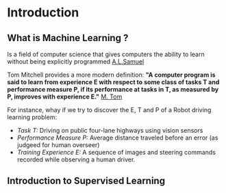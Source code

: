 # Introduction

## What is Machine Learning ?

Is a field of computer science that gives computers the ability to learn
without being explicitly programmed [A.L.Samuel](http://ieeexplore.ieee.org/document/5392560/)

Tom Mitchell provides a more modern definition: **"A computer program is said to
learn from experience E with respect to some class of tasks T and performance
measure P, if its performance at tasks in T, as measured by P, improves with 
experience E."** [M. Tom](http://www.cs.ubbcluj.ro/~gabis/ml/ml-books/McGrawHill%20-%20Machine%20Learning%20-Tom%20Mitchell.pdf)

For instance, whay if we try to discover the E, T and P of a Robot driving 
learning problem:

* *Task T:* Driving on public four-lane highways using vision sensors
* *Performance Measure P:* Average distance traveled before an error (as 
judgeed for human overseer)
* *Training Experience E:* A sequence of images and steering commands recorded
while observing a human driver.

## Introduction to Supervised Learning



